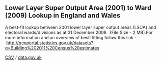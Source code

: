 ## Lower Layer Super Output Area (2001) to Ward (2009) Lookup in England and Wales

A best-fit lookup between 2001 lower layer super output areas (LSOA) and electoral wards/divisions as at 31 December 2009.  (File Size - 2 MB).For more information and an overview of best-fitting follow this link - http://geoportal.statistics.gov.uk/datasets?q=Building%202011%20Census%20estimates

[CSV](csv/105.csv) / [data.gov.uk](https://data.gov.uk/dataset/a02315a7-c1d9-4533-9e5f-0b3ff132e822/lower-layer-super-output-area-2001-to-ward-2009-lookup-in-england-and-wales)

